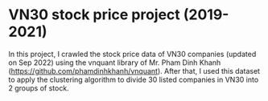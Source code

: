 # VN30 stock price project (2019-2021)

In this project, I crawled the stock price data of VN30 companies (updated on Sep 2022) using the vnquant library of Mr. Pham Dinh Khanh (https://github.com/phamdinhkhanh/vnquant). After that, I used this dataset to apply the clustering algorithm to divide 30 listed companies in VN30 into 2 groups of stock.
